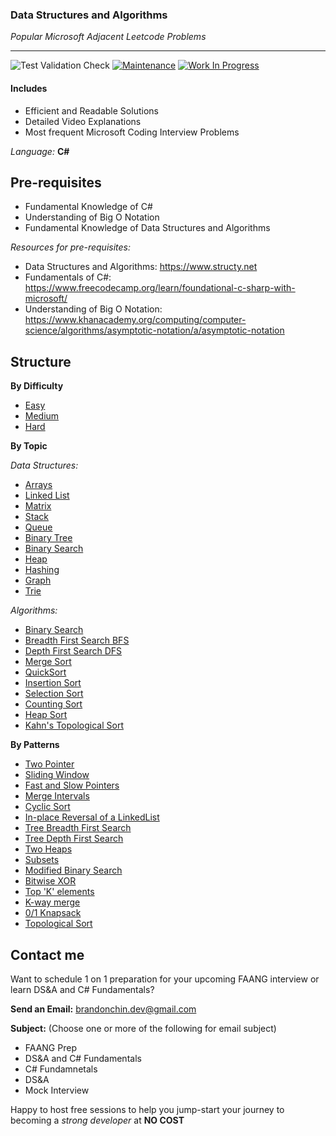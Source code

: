 ### Data Structures and Algorithms
*Popular Microsoft Adjacent Leetcode Problems*

---

![Test Validation Check](https://github.com/PlanckConst/DS-A/actions/workflows/TestValidation.yml/badge.svg) 
[![Maintenance](https://img.shields.io/badge/Maintained%3F-yes-green.svg)](https://GitHub.com/Naereen/StrapDown.js/graphs/commit-activity)
[![Work In Progress](https://img.shields.io/badge/Status-WorkInProgress-yellow.svg)](https://shields.io/)

#### Includes
- Efficient and Readable Solutions
- Detailed Video Explanations
- Most frequent Microsoft Coding Interview Problems

*Language:* **C#**

## Pre-requisites
- Fundamental Knowledge of C#
- Understanding of Big O Notation
- Fundamental Knowledge of Data Structures and Algorithms

*Resources for pre-requisites:*
- Data Structures and Algorithms: https://www.structy.net
- Fundamentals of C#: https://www.freecodecamp.org/learn/foundational-c-sharp-with-microsoft/
- Understanding of Big O Notation: https://www.khanacademy.org/computing/computer-science/algorithms/asymptotic-notation/a/asymptotic-notation

## Structure

**By Difficulty**
- [Easy]()
- [Medium]()
- [Hard]()

**By Topic**

*Data Structures:*
- [Arrays]()
- [Linked List]()
- [Matrix]()
- [Stack]()
- [Queue]()
- [Binary Tree]()
- [Binary Search]()
- [Heap]()
- [Hashing]()
- [Graph]()
- [Trie]()

*Algorithms:*
- [Binary Search]()
- [Breadth First Search BFS]()
- [Depth First Search DFS]()
- [Merge Sort]()
- [QuickSort]()
- [Insertion Sort]()
- [Selection Sort]()
- [Counting Sort]()
- [Heap Sort]()
- [Kahn's Topological Sort]()

**By Patterns**
- [Two Pointer]()
- [Sliding Window]()
- [Fast and Slow Pointers]()
- [Merge Intervals]()
- [Cyclic Sort]()
- [In-place Reversal of a LinkedList]()
- [Tree Breadth First Search]()
- [Tree Depth First Search]()
- [Two Heaps]()
- [Subsets]()
- [Modified Binary Search]()
- [Bitwise XOR]()
- [Top 'K' elements]()
- [K-way merge]()
- [0/1 Knapsack]()
- [Topological Sort]()

## Contact me
Want to schedule 1 on 1 preparation for your upcoming FAANG interview or learn DS&A and C# Fundamentals?

**Send an Email:** brandonchin.dev@gmail.com

**Subject:** (Choose one or more of the following for email subject)
- FAANG Prep
- DS&A and C# Fundamentals
- C# Fundamnetals
- DS&A
- Mock Interview

Happy to host free sessions to help you jump-start your journey to becoming a *strong developer* at **NO COST**
